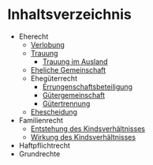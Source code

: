 # Inhaltsverzeichnis

* Eherecht
  * [Verlobung](familienrecht/verloebnis.md)
  * [Trauung](familienrecht/eheschliessung.md)
    * [Trauung im Ausland](familienrecht/trauung_im_ausland.md)
  * [Eheliche Gemeinschaft](familienrecht/eheliche_gemeinschaft.md)
  * Ehegüterrecht
    * [Errungenschaftsbeteiligung](familienrecht/gueterrecht/ordentlicher_gueterstand.md)
    * [Gütergemeinschaft](familienrecht/gueterrecht/guetergemeinschaft.md)
    * [Gütertrennung](familienrecht/gueterrecht/guetertrennung.md)
  * [Ehescheidung](familienrecht/scheidung.md)
* Familienrecht
    * [Entstehung des Kindsverhältnisses](familienrecht/kinder_entstehung.md)
    * [Wirkung des Kindsverhältnisses](familienrecht/kinder_wirkung.md)
* Haftpflichtrecht
* Grundrechte
